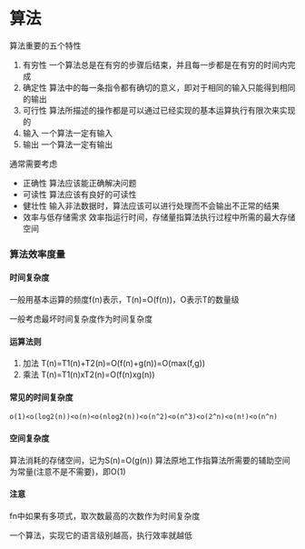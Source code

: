 # 算法

算法重要的五个特性

1. 有穷性
   一个算法总是在有穷的步骤后结束，并且每一步都是在有穷的时间内完成
2. 确定性
   算法中的每一条指令都有确切的意义，即对于相同的输入只能得到相同的输出
3. 可行性
   算法所描述的操作都是可以通过已经实现的基本运算执行有限次来实现的
4. 输入
   一个算法一定有输入
5. 输出
   一个算法一定有输出

通常需要考虑

- 正确性 算法应该能正确解决问题
- 可读性 算法应该有良好的可读性
- 健壮性 输入非法数据时，算法应该可以进行处理而不会输出不正常的结果
- 效率与低存储需求 效率指运行时间，存储量指算法执行过程中所需的最大存储空间

### 算法效率度量

#### 时间复杂度

一般用基本运算的频度f(n)表示，T(n)=O(f(n))，O表示T的数量级

一般考虑最坏时间复杂度作为时间复杂度

#### 运算法则

1. 加法
   T(n)=T1(n)+T2(n)=O(f(n)+g(n))=O(max(f,g))
2. 乘法
   T(n)=T1(n)xT2(n)=O(f(n)xg(n))

#### 常见的时间复杂度

`o(1)<o(log2(n))<o(n)<o(nlog2(n))<o(n^2)<o(n^3)<o(2^n)<o(n!)<o(n^n)`

#### 空间复杂度

算法消耗的存储空间，记为S(n)=O(g(n))
算法原地工作指算法所需要的辅助空间为常量(注意不是不需要)，即O(1)

#### 注意

fn中如果有多项式，取次数最高的次数作为时间复杂度

一个算法，实现它的语言级别越高，执行效率就越低